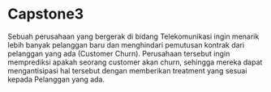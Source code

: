 # Capstone3
Sebuah perusahaan yang bergerak di bidang Telekomunikasi ingin menarik lebih banyak pelanggan baru dan menghindari pemutusan kontrak dari pelanggan yang ada (Customer Churn). Perusahaan tersebut ingin memprediksi apakah seorang customer akan churn, sehingga mereka dapat mengantisipasi hal tersebut dengan memberikan treatment yang sesuai kepada Pelanggan yang ada.
